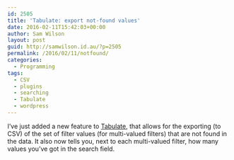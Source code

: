 ```yaml
---
id: 2505
title: 'Tabulate: export not-found values'
date: 2016-02-11T15:42:03+00:00
author: Sam Wilson
layout: post
guid: http://samwilson.id.au/?p=2505
permalink: /2016/02/11/notfound/
categories:
  - Programming
tags:
  - CSV
  - plugins
  - searching
  - Tabulate
  - wordpress
---
```

I&#8217;ve just added a new feature to [Tabulate](https://wordpress.org/plugins/tabulate/), that allows for the exporting (to CSV) of the set of filter values (for multi-valued filters) that are not found in the data. It also now tells you, next to each multi-valued filter, how many values you&#8217;ve got in the search field.